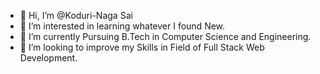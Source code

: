 - 👋 Hi, I’m @Koduri-Naga Sai
- 👀 I’m interested in learning whatever I found New.
- 🌱 I’m currently Pursuing B.Tech in Computer Science and Engineering. 
- 💞️ I’m looking to improve my Skills in Field of Full Stack Web Development.


<!---
Koduri-Nagasai/Koduri-Nagasai is a ✨ special ✨ repository because its `README.md` (this file) appears on your GitHub profile.
You can click the Preview link to take a look at your changes.
--->
